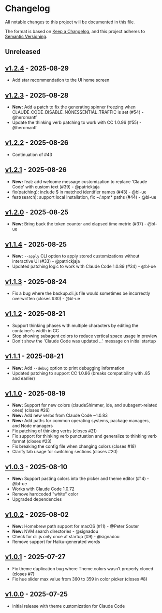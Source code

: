 # Changelog

All notable changes to this project will be documented in this file.

The format is based on [Keep a Changelog](https://keepachangelog.com/en/1.0.0/),
and this project adheres to [Semantic Versioning](https://semver.org/spec/v2.0.0.html).

## Unreleased

## [v1.2.4](https://github.com/Piebald-AI/tweakcc/releases/tag/v1.2.4) - 2025-08-29

- Add star recommendation to the UI home screen

## [v1.2.3](https://github.com/Piebald-AI/tweakcc/releases/tag/v1.2.3) - 2025-08-28

- **New:** Add a patch to fix the generating spinner freezing when CLAUDE_CODE_DISABLE_NONESSENTIAL_TRAFFIC is set (#54) - @heromantf
- Update the thinking verb patching to work with CC 1.0.96 (#55) - @heromantf

## [v1.2.2](https://github.com/Piebald-AI/tweakcc/releases/tag/v1.2.2) - 2025-08-26

- Continuation of #43

## [v1.2.1](https://github.com/Piebald-AI/tweakcc/releases/tag/v1.2.1) - 2025-08-26

- **New:** feat: add welcome message customization to replace 'Claude Code' with custom text (#39) - @patrickjaja
- fix(patching): include $ in matched identifier names (#43) - @bl-ue
- feat(search): support local installation, fix ~/.npm* paths (#44) - @bl-ue

## [v1.2.0](https://github.com/Piebald-AI/tweakcc/releases/tag/v1.2.0) - 2025-08-25

- **New:** Bring back the token counter and elapsed time metric (#37) - @bl-ue

## [v1.1.4](https://github.com/Piebald-AI/tweakcc/releases/tag/v1.1.4) - 2025-08-25

- **New:** `--apply` CLI option to apply stored customizations without interactive UI (#33) - @patrickjaja
- Updated patching logic to work with Claude Code 1.0.89 (#34) - @bl-ue

## [v1.1.3](https://github.com/Piebald-AI/tweakcc/releases/tag/v1.1.3) - 2025-08-24

- Fix a bug where the backup.cli.js file would sometimes be incorrectly overwritten (closes #30) - @bl-ue

## [v1.1.2](https://github.com/Piebald-AI/tweakcc/releases/tag/v1.1.2) - 2025-08-21

- Support thinking phases with multiple characters by editing the container's width in CC
- Stop showing subagent colors to reduce vertical space usage in preview
- Don't show the 'Claude Code was updated ...' message on initial startup

## [v1.1.1](https://github.com/Piebald-AI/tweakcc/releases/tag/v1.1.1) - 2025-08-21

- **New:** Add `--debug` option to print debugging information
- Updated patching to support CC 1.0.86 (breaks compatibility with .85 and earlier)

## [v1.1.0](https://github.com/Piebald-AI/tweakcc/releases/tag/v1.1.0) - 2025-08-19

- **New:** Support for new colors (claudeShimmer, ide, and subagent-related ones) (closes #26)
- **New:** Add new verbs from Claude Code ~1.0.83
- **New:** Add paths for common operating systems, package managers, and Node managers
- Fix patching of thinking verbs (closes #21)
- Fix support for thinking verb punctuation and generalize to thinking verb format (closes #23)
- Fix breaking the config file when changing colors (closes #18)
- Clarify tab usage for switching sections (closes #20)

## [v1.0.3](https://github.com/Piebald-AI/tweakcc/releases/tag/v1.0.3) - 2025-08-10

- **New:** Support pasting colors into the picker and theme editor (#14) - @bl-ue
- Works with Claude Code 1.0.72
- Remove hardcoded "white" color
- Upgraded dependencies

## [v1.0.2](https://github.com/Piebald-AI/tweakcc/releases/tag/v1.0.2) - 2025-08-02

- **New:** Homebrew path support for macOS (#11) - @Peter Souter
- **New:** NVM search directories - @signadou
- Check for cli.js only once at startup (#9) - @signadou
- Remove support for Haiku-generated words

## [v1.0.1](https://github.com/Piebald-AI/tweakcc/releases/tag/v1.0.1) - 2025-07-27

- Fix theme duplication bug where Theme.colors wasn't properly cloned (closes #7)
- Fix hue slider max value from 360 to 359 in color picker (closes #8)

## [v1.0.0](https://github.com/Piebald-AI/tweakcc/releases/tag/v1.0.0) - 2025-07-25

- Initial release with theme customization for Claude Code
